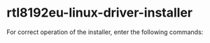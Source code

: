# rtl8192eu-linux-driver-installer
For correct operation of the installer, enter the following commands:
